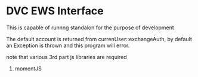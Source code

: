 # DVC EWS Interface

This is capable of runnng standalon for the purpose of development

The default account is returned from currenUser::exchangeAuth,
by default an Exception is thrown and this program
will error.

note that various 3rd part js libraries are required
1. momentJS